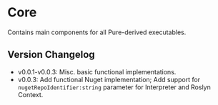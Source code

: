 ﻿# Core

Contains main components for all Pure-derived executables.

## Version Changelog

* v0.0.1-v0.0.3: Misc. basic functional implementations.
* v0.0.3: Add functional Nuget implementation; Add support for `nugetRepoIdentifier:string` parameter for Interpreter and Roslyn Context.
